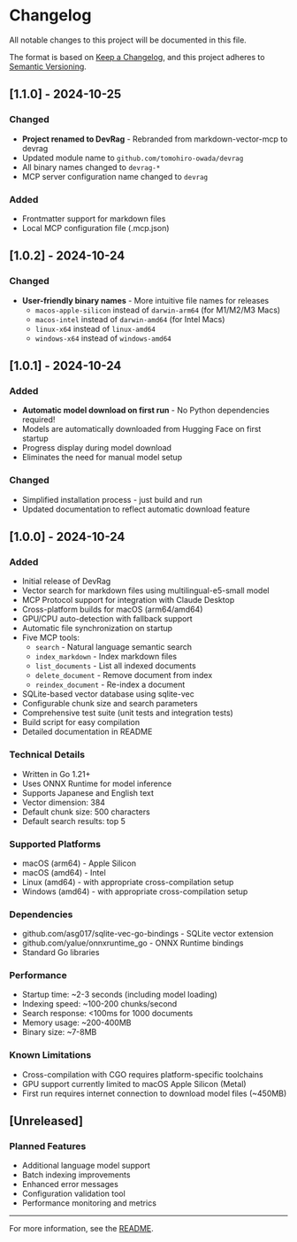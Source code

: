 # Changelog

All notable changes to this project will be documented in this file.

The format is based on [Keep a Changelog](https://keepachangelog.com/en/1.0.0/),
and this project adheres to [Semantic Versioning](https://semver.org/spec/v2.0.0.html).

## [1.1.0] - 2024-10-25

### Changed
- **Project renamed to DevRag** - Rebranded from markdown-vector-mcp to devrag
- Updated module name to `github.com/tomohiro-owada/devrag`
- All binary names changed to `devrag-*`
- MCP server configuration name changed to `devrag`

### Added
- Frontmatter support for markdown files
- Local MCP configuration file (.mcp.json)

## [1.0.2] - 2024-10-24

### Changed
- **User-friendly binary names** - More intuitive file names for releases
  - `macos-apple-silicon` instead of `darwin-arm64` (for M1/M2/M3 Macs)
  - `macos-intel` instead of `darwin-amd64` (for Intel Macs)
  - `linux-x64` instead of `linux-amd64`
  - `windows-x64` instead of `windows-amd64`

## [1.0.1] - 2024-10-24

### Added
- **Automatic model download on first run** - No Python dependencies required!
- Models are automatically downloaded from Hugging Face on first startup
- Progress display during model download
- Eliminates the need for manual model setup

### Changed
- Simplified installation process - just build and run
- Updated documentation to reflect automatic download feature

## [1.0.0] - 2024-10-24

### Added
- Initial release of DevRag
- Vector search for markdown files using multilingual-e5-small model
- MCP Protocol support for integration with Claude Desktop
- Cross-platform builds for macOS (arm64/amd64)
- GPU/CPU auto-detection with fallback support
- Automatic file synchronization on startup
- Five MCP tools:
  - `search` - Natural language semantic search
  - `index_markdown` - Index markdown files
  - `list_documents` - List all indexed documents
  - `delete_document` - Remove document from index
  - `reindex_document` - Re-index a document
- SQLite-based vector database using sqlite-vec
- Configurable chunk size and search parameters
- Comprehensive test suite (unit tests and integration tests)
- Build script for easy compilation
- Detailed documentation in README

### Technical Details
- Written in Go 1.21+
- Uses ONNX Runtime for model inference
- Supports Japanese and English text
- Vector dimension: 384
- Default chunk size: 500 characters
- Default search results: top 5

### Supported Platforms
- macOS (arm64) - Apple Silicon
- macOS (amd64) - Intel
- Linux (amd64) - with appropriate cross-compilation setup
- Windows (amd64) - with appropriate cross-compilation setup

### Dependencies
- github.com/asg017/sqlite-vec-go-bindings - SQLite vector extension
- github.com/yalue/onnxruntime_go - ONNX Runtime bindings
- Standard Go libraries

### Performance
- Startup time: ~2-3 seconds (including model loading)
- Indexing speed: ~100-200 chunks/second
- Search response: <100ms for 1000 documents
- Memory usage: ~200-400MB
- Binary size: ~7-8MB

### Known Limitations
- Cross-compilation with CGO requires platform-specific toolchains
- GPU support currently limited to macOS Apple Silicon (Metal)
- First run requires internet connection to download model files (~450MB)

## [Unreleased]

### Planned Features
- Additional language model support
- Batch indexing improvements
- Enhanced error messages
- Configuration validation tool
- Performance monitoring and metrics

---

For more information, see the [README](README.md).
